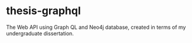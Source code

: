 # thesis-graphql
The Web API using Graph QL and Neo4j database, created in terms of my undergraduate dissertation. 
